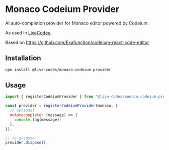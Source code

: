 # Monaco Codeium Provider

AI auto-completion provider for Monaco editor powered by Codeium.

As used in [LiveCodes](https://livecodes.io).

Based on https://github.com/Exafunction/codeium-react-code-editor

## Installation

```bash
npm install @live-codes/monaco-codeium-provider
```

## Usage

```js
import { registerCodeiumProvider } from "@live-codes/monaco-codeium-provider";

const provider = registerCodeiumProvider(monaco, {
  // optional
  onAutocomplete: (message) => {
    console.log(message);
  },
});

// to dispose
provider.dispose();
```

